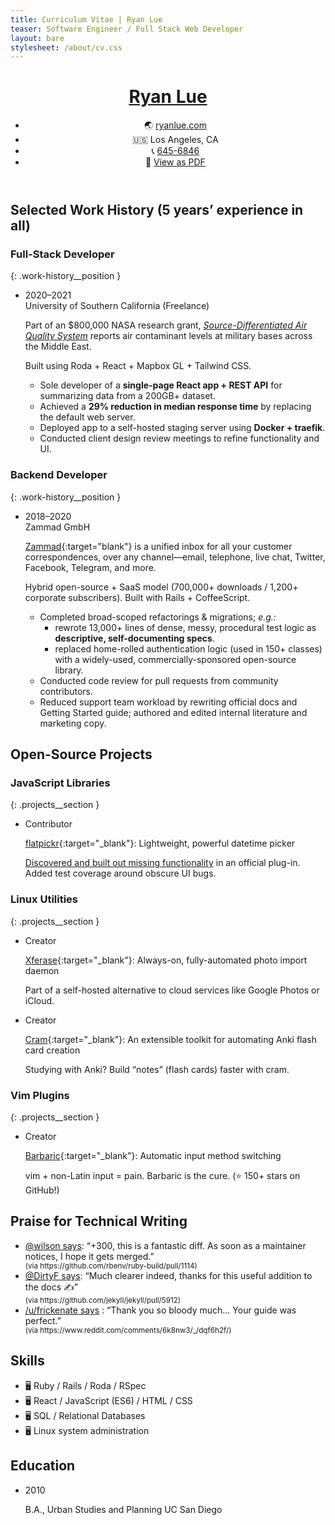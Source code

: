 ```yaml
---
title: Curriculum Vitae | Ryan Lue
teaser: Software Engineer / Full Stack Web Developer
layout: bare
stylesheet: /about/cv.css
---
```


<header>
  <a href="moc.eulnayr04%ollehA3%otliam" class="nameplate__email">
    <h1 class="nameplate__heading">Ryan Lue</h1>
  </a>

  <ul class="nameplate__contact">
    <li><span class="nameplate__contact-list-marker">🌏</span> <a href="http://ryanlue.com/" target="_blank" class="nameplate__blog">ryanlue.com</a></li>
    <li><span class="nameplate__contact-list-marker">🇺🇸</span> Los Angeles, CA</li>
    <li><span class="nameplate__contact-list-marker">📞</span> <a href="64865462651B2%A3%let" class="nameplate__phone">645-6846</a></li>
    <li class="nameplate__pdf-link"><span class="nameplate__contact-list-marker">📄</span> <a href="cv.pdf">View as PDF</a></li>
  </ul>
</header>

Selected Work History <span class="work-history__note">(5 years’ experience in all)</span>
------------------------------------------------------------------------------------------

### Full-Stack Developer
{: .work-history__position }

* <div class="work-history__tenure">2020–2021</div>
  <div class="work-history__employer">University of Southern California (Freelance)</div>

  Part of an $800,000 NASA research grant, [_Source-Differentiated Air Quality System_][] reports air contaminant levels at military bases across the Middle East.

  Built using Roda + React + Mapbox GL + Tailwind CSS.

  * Sole developer of a **single-page React app + REST API** for
    summarizing data from a 200GB+ dataset.
  * Achieved a **29% reduction in median response time** by replacing the
    default web server.
  * Deployed app to a self-hosted staging server using **Docker + traefik**.
  * Conducted client design review meetings to refine functionality and UI.

### Backend Developer
{: .work-history__position }

* <div class="work-history__tenure">2018–2020</div>
  <div class="work-history__employer">Zammad GmbH</div>

  [Zammad][]{:target="blank"} is a unified inbox for all your customer correspondences, over any channel—email, telephone, live chat, Twitter, Facebook, Telegram, and more.

  Hybrid open-source + SaaS model (700,000+ downloads / 1,200+ corporate subscribers). Built with Rails + CoffeeScript.

  * Completed broad-scoped refactorings & migrations; _e.g.:_
    * rewrote 13,000+ lines of dense, messy, procedural test logic
      as **descriptive, self-documenting specs**.
    * replaced home-rolled authentication logic (used in 150+ classes)
      with a widely-used, commercially-sponsored open-source library.
  * Conducted code review for pull requests from community contributors.
  * Reduced support team workload by rewriting official docs and Getting
    Started guide; authored and edited internal literature and marketing copy.

Open-Source Projects
--------------------

### JavaScript Libraries
{: .projects__section }

* <div class="projects__role projects__role--contributor">Contributor</div>

  <span class="projects__name">[flatpickr][]{:target="_blank"}:</span> Lightweight, powerful datetime picker

  [Discovered and built out missing functionality][] in an official plug-in. Added test coverage around obscure UI bugs.

### Linux Utilities
{: .projects__section }

* <div class="projects__role projects__role--creator">Creator</div>

  <span class="projects__name">[Xferase][]{:target="_blank"}:</span> Always-on, fully-automated photo import daemon

  Part of a self-hosted alternative to cloud services like Google Photos or iCloud.

* <div class="projects__role projects__role--creator">Creator</div>

  <span class="projects__name">[Cram][]{:target="_blank"}:</span> An extensible toolkit for automating Anki flash card creation

  Studying with Anki? Build “notes” (flash cards) faster with cram.

### Vim Plugins
{: .projects__section }

* <div class="projects__role projects__role--creator">Creator</div>

  <span class="projects__name">[Barbaric][]{:target="_blank"}:</span> Automatic input method switching

  vim + non-Latin input = pain. Barbaric is the cure. (⭐ 150+ stars on GitHub!)

Praise for Technical Writing
----------------------------

* [@wilson says](https://github.com/rbenv/ruby-build/pull/1114): “+300, this is a fantastic diff. As soon as a maintainer notices, I hope it gets merged.”
  <div class="print-only"><small>(via https://github.com/rbenv/ruby-build/pull/1114)</small></div>
* [@DirtyF says](https://github.com/jekyll/jekyll/pull/5912): “Much clearer indeed, thanks for this useful addition to the docs ✍️”
  <div class="print-only"><small>(via https://github.com/jekyll/jekyll/pull/5912)</small></div>
* [/u/frickenate says](https://www.reddit.com/comments/6k8nw3/_/dqf6h2f/) : “Thank you so bloody much... Your guide was perfect.”
  <div class="print-only"><small>(via https://www.reddit.com/comments/6k8nw3/_/dqf6h2f/)</small></div>

Skills
------

* <span class="skills__list-marker">🖥️</span> Ruby / Rails / Roda / RSpec
* <span class="skills__list-marker">🖥️</span> React / JavaScript (ES6) /
HTML / CSS 
* <span class="skills__list-marker">🖥️</span> SQL / Relational Databases
* <span class="skills__list-marker">🖥️</span> Linux system administration

Education
---------

* <div class="education__date">2010</div>

  B.A., Urban Studies and Planning
  <span class="education__institution">UC San Diego</span>

<script type="text/javascript">
var Contact = {};

Contact.deobfuscateLink = function(element) {
    var absolutePath   = element.href,
        pathSegments   = absolutePath.split('/'),
        obfuscatedLink = pathSegments[pathSegments.length - 1],
        unreversedLink = obfuscatedLink.split('').reverse().join(''),
        deobfuscation  = decodeURIComponent(unreversedLink);
    return deobfuscation;
}

Contact.patchButtons = function(klass) {
    var elements = document.getElementsByClassName(klass);
    for (i = 0; i < elements.length; i++) {
        elements[i].href = Contact.deobfuscateLink(elements[i]);
    }
}

Contact.patchButtons('nameplate__email');
Contact.patchButtons('nameplate__phone');
</script>

[flatpickr]: https://github.com/flatpickr/flatpickr
[_Source-Differentiated Air Quality System_]: https://github.com/rlue/sdaqs-sada
[Zammad]: https://zammad.com
[Discovered and built out missing functionality]: https://github.com/flatpickr/flatpickr/pull/2297
[Xferase]: https://github.com/rlue/xferase
[Cram]: https://github.com/rlue/cram
[Barbaric]: https://github.com/rlue/vim-barbaric
